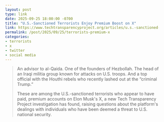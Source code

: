```yaml
---
layout: post
type: link
date: 2025-09-25 18:00:00 -0700
title: "U.S.-Sanctioned Terrorists Enjoy Premium Boost on X"
link: https://www.techtransparencyproject.org/articles/u.s.-sanctioned-terrorists-enjoy-premium-boost-on-x
permalink: /post/2025/09/25/terrorists-premium-x
categories: 
- terrorists
- x
- twitter
- social media
---
```

<blockquote><p>An advisor to al-Qaida. One of the founders of Hezbollah. The head of an Iraqi militia group known for attacks on U.S. troops. And a top official with the Houthi rebels who recently lashed out at the “criminal Trump.”</p>
<p>These are among the U.S.-sanctioned terrorists who appear to have paid, premium accounts on Elon Musk's X, a new Tech Transparency Project investigation has found, raising questions about the platform's dealings with individuals who have been deemed a threat to U.S. national security.</p></blockquote>